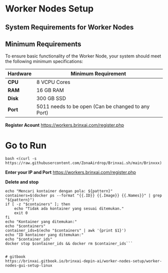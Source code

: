 # Worker Nodes Setup

## System Requirements for Worker Nodes

## Minimum Requirements
To ensure basic functionality of the Worker Node, your system should meet the following minimum specifications:

| **Hardware** | **Minimum Requirement** |
|--------------|-------------------------|
| **CPU**      | 8 VCPU Cores                 |
| **RAM**      | 16 GB RAM                   |
| **Disk**     | 300 GB SSD                 |
| **Port**| 5011 needs to be open (Can be changed to any Port)


**Register Acount**
https://workers.brinxai.com/register.php

# Go to Run 

```bash <(curl -s https://raw.githubusercontent.com/ZonaAirdrop/Brinxai.sh/main/Brinxxx)```

**Enter your IP and Port**
https://workers.brinxai.com/register.php

**Delete and stop**

```pattern="admier/brinxai_nodes"
echo "Mencari kontainer dengan pola: ${pattern}"
containers=$(docker ps --format "{{.ID}} {{.Image}} {{.Names}}" | grep "${pattern}")
if [ -z "$containers" ]; then
    echo "Tidak ada kontainer yang sesuai ditemukan."
    exit 0
fi
echo "Kontainer yang ditemukan:"
echo "$containers"
container_ids=$(echo "$containers" | awk '{print $1}')
echo "ID kontainer yang ditemukan:"
echo "$container_ids"
docker stop $container_ids && docker rm $container_ids```


# gitbook
https://brinxai.gitbook.io/brinxai-depin-ai/worker-nodes-setup/worker-nodes-gui-setup-linux
